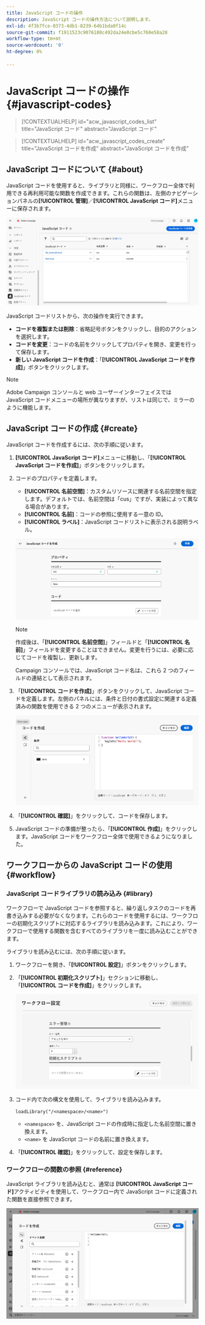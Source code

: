 ```yaml
---
title: JavaScript コードの操作
description: JavaScript コードの操作方法について説明します。
exl-id: 4f3b7fce-0373-4db1-8239-64b1bda0f14c
source-git-commit: f1911523c9076188c492da24e0cbe5c760e58a28
workflow-type: tm+mt
source-wordcount: '0'
ht-degree: 0%

---
```


# JavaScript コードの操作 {#javascript-codes}

>[!CONTEXTUALHELP]
>id="acw_javascript_codes_list"
>title="JavaScript コード"
>abstract="JavaScript コード"

>[!CONTEXTUALHELP]
>id="acw_javascript_codes_create"
>title="JavaScript コードを作成"
>abstract="JavaScript コードを作成"

## JavaScript コードについて {#about}

JavaScript コードを使用すると、ライブラリと同様に、ワークフロー全体で利用できる再利用可能な関数を作成できます。これらの関数は、左側のナビゲーションパネルの&#x200B;**[!UICONTROL 管理]**／**[!UICONTROL JavaScript コード]**&#x200B;メニューに保存されます。

![使用可能なオプションを示す JavaScript コードリストインターフェイス](assets/javascript-list.png)

JavaScript コードリストから、次の操作を実行できます。

* **コードを複製または削除**：省略記号ボタンをクリックし、目的のアクションを選択します。
* **コードを変更**：コードの名前をクリックしてプロパティを開き、変更を行って保存します。
* **新しい JavaScript コードを作成**：「**[!UICONTROL JavaScript コードを作成]**」ボタンをクリックします。

>[!NOTE]
>
>Adobe Campaign コンソールと web ユーザーインターフェイスでは JavaScript コードメニューの場所が異なりますが、リストは同じで、ミラーのように機能します。

## JavaScript コードの作成 {#create}

JavaScript コードを作成するには、次の手順に従います。

1. **[!UICONTROL JavaScript コード]**&#x200B;メニューに移動し、「**[!UICONTROL JavaScript コードを作成]**」ボタンをクリックします。

1. コードのプロパティを定義します。

   * **[!UICONTROL 名前空間]**：カスタムリソースに関連する名前空間を指定します。デフォルトでは、名前空間は「cus」ですが、実装によって異なる場合があります。
   * **[!UICONTROL 名前]**：コードの参照に使用する一意の ID。
   * **[!UICONTROL ラベル]**：JavaScript コードリストに表示される説明ラベル。

   ![名前空間、名前、ラベルの各フィールドを示すJavaScript コード作成インターフェイス](assets/javascript-create.png)

   >[!NOTE]
   >
   >作成後は、「**[!UICONTROL 名前空間]**」フィールドと「**[!UICONTROL 名前]**」フィールドを変更することはできません。変更を行うには、必要に応じてコードを複製し、更新します。
   >
   >Campaign コンソールでは、JavaScript コード名は、これら 2 つのフィールドの連結として表示されます。

1. 「**[!UICONTROL コードを作成]**」ボタンをクリックして、JavaScript コードを定義します。左側のパネルには、条件と日付の書式設定に関連する定義済みの関数を使用できる 2 つのメニューが表示されます。

   ![定義済みの関数を示す JavaScript コードエディターインターフェイス](assets/javascript-code.png)

1. 「**[!UICONTROL 確認]**」をクリックして、コードを保存します。

1. JavaScript コードの準備が整ったら、「**[!UICONTROL 作成]**」をクリックします。JavaScript コードをワークフロー全体で使用できるようになりました。

## ワークフローからの JavaScript コードの使用 {#workflow}

### JavaScript コードライブラリの読み込み {#library}

ワークフローで JavaScript コードを参照すると、繰り返しタスクのコードを再書き込みする必要がなくなります。これらのコードを使用するには、ワークフローの初期化スクリプトに対応するライブラリを読み込みます。これにより、ワークフローで使用する関数を含むすべてのライブラリを一度に読み込むことができます。

ライブラリを読み込むには、次の手順に従います。

1. ワークフローを開き、「**[!UICONTROL 設定]**」ボタンをクリックします。
1. 「**[!UICONTROL 初期化スクリプト]**」セクションに移動し、「**[!UICONTROL コードを作成]**」をクリックします。

   ![コード作成オプションを示すワークフローの初期化スクリプトインターフェイス](assets/javascript-initialization.png)

1. コード内で次の構文を使用して、ライブラリを読み込みます。

   ```
   loadLibrary("/<namespace>/<name>")
   ```

   * `<namespace>` を、JavaScript コードの作成時に指定した名前空間に置き換えます。
   * `<name>` を JavaScript コードの名前に置き換えます。

1. 「**[!UICONTROL 確認]**」をクリックして、設定を保存します。

### ワークフローの関数の参照 {#reference}

JavaScript ライブラリを読み込むと、通常は **[!UICONTROL JavaScript コード]**&#x200B;アクティビティを使用して、ワークフロー内で JavaScript コードに定義された関数を直接参照できます。

![JavaScript 関数の使用状況を示すワークフローインターフェイス](assets/javascript-function.png)